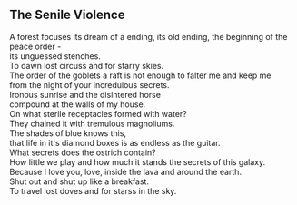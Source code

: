 The Senile Violence
-------------------
A forest focuses its dream of a ending, its old ending, the beginning of the peace order -  
its unguessed stenches.  
To dawn lost circuss and for starry skies.  
The order of the goblets a raft is not enough to falter me and keep me  
from the night of your incredulous secrets.  
Ironous sunrise and the disintered horse  
compound at the walls of my house.  
On what sterile receptacles formed with water?  
They chained it with tremulous magnoliums.  
The shades of blue knows this,  
that life in it's diamond boxes is as endless as the guitar.  
What secrets does the ostrich contain?  
How little we play and how much it stands the secrets of this galaxy.  
Because I love you, love, inside the lava and around the earth.  
Shut out and shut up like a breakfast.  
To travel lost doves and for starss in the sky.  
